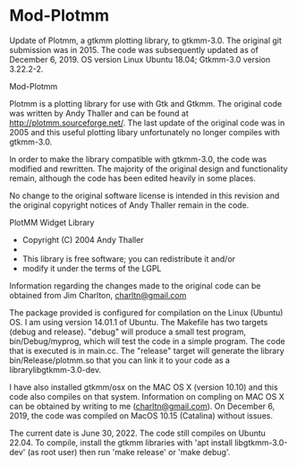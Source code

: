 # Mod-Plotmm
Update of Plotmm, a gtkmm plotting library, to gtkmm-3.0.  The original git submission was in 2015.  The code was subsequently updated as of December 6, 2019.  OS version Linux Ubuntu 18.04; Gtkmm-3.0 version 3.22.2-2.

Mod-Plotmm

Plotmm is a plotting library for use with Gtk and Gtkmm.  The original code was written by Andy Thaller and can be found at http://plotmm.sourceforge.net/.  The last update of the original code was in 2005 and this useful plotting libary unfortunately no longer compiles with gtkmm-3.0.

In order to make the library compatible with gtkmm-3.0, the code was modified and rewritten.  The majority of the original design and functionality remain, although the code has been edited heavily in some places.

No change to the original software license is intended in this revision and the original copyright notices of Andy Thaller remain in the code.

PlotMM Widget Library
 * Copyright (C) 2004   Andy Thaller
 *
 * This library is free software; you can redistribute it and/or
 * modify it under the terms of the LGPL


Information regarding the changes made to the original code can be obtained from Jim Charlton, charltn@gmail.com

The package provided is configured for compilation on the Linux (Ubuntu) OS.  I am using version 14.01.1 of Ubuntu. The Makefile has two targets (debug and release).  "debug" will produce a small test program, bin/Debug/myprog, which will test the code in a simple program.  The code that is executed is in main.cc.  The "release" target will generate the library bin/Release/plotmm.so that you can link it to your code as a librarylibgtkmm-3.0-dev.

I have also installed gtkmm/osx on the MAC OS X (version 10.10) and this code also compiles on that system.  Information on compling on MAC OS X can be obtained by writing to me (charltn@gmail.com).  On December 6, 2019, the code was compiled on MacOS 10.15 (Catalina) without issues.

The current date is June 30, 2022.  The code still compiles on Ubuntu 22.04.  To compile, install the gtkmm libraries with 'apt install libgtkmm-3.0-dev' (as root user) then run 'make release' or 'make debug'.
